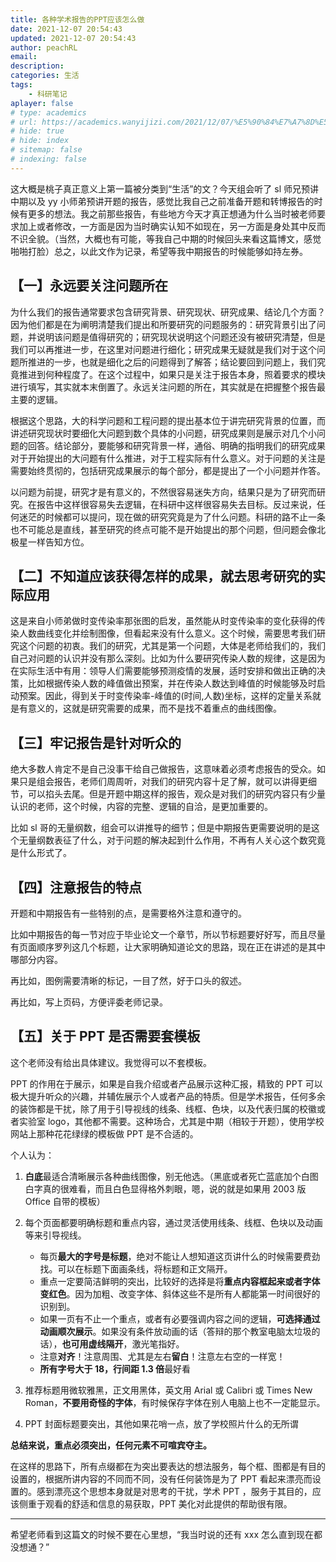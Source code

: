 ```yaml
---
title: 各种学术报告的PPT应该怎么做
date: 2021-12-07 20:54:43
updated: 2021-12-07 20:54:43
author: peachRL
email: 
description: 
categories: 生活
tags: 
	- 科研笔记
aplayer: false
# type: academics
# url: https://academics.wanyijizi.com/2021/12/07/%E5%90%84%E7%A7%8D%E5%AD%A6%E6%9C%AF%E6%8A%A5%E5%91%8A%E7%9A%84PPT%E5%BA%94%E8%AF%A5%E6%80%8E%E4%B9%88%E5%81%9A/
# hide: true
# hide: index
# sitemap: false
# indexing: false
---
```


这大概是桃子真正意义上第一篇被分类到“生活”的文？今天组会听了 sl 师兄预讲中期以及 yy 小师弟预讲开题的报告，感觉比我自己之前准备开题和转博报告的时候有更多的想法。我之前那些报告，有些地方今天才真正想通为什么当时被老师要求加上或者修改，一方面是因为当时确实认知不如现在，另一方面是身处其中反而不识全貌。（当然，大概也有可能，等我自己中期的时候回头来看这篇博文，感觉啪啪打脸）总之，以此文作为记录，希望等我中期报告的时候能够如持左券。

<!-- more -->

## 【一】永远要关注问题所在

为什么我们的报告通常要求包含研究背景、研究现状、研究成果、结论几个方面？因为他们都是在为阐明清楚我们提出和所要研究的问题服务的：研究背景引出了问题，并说明该问题是值得研究的；研究现状说明这个问题还没有被研究清楚，但是我们可以再推进一步，在这里对问题进行细化；研究成果无疑就是我们对于这个问题所推进的一步，也就是细化之后的问题得到了解答；结论要回到问题上，我们究竟推进到何种程度了。在这个过程中，如果只是关注于报告本身，照着要求的模块进行填写，其实就本末倒置了。永远关注问题的所在，其实就是在把握整个报告最主要的逻辑。

根据这个思路，大的科学问题和工程问题的提出基本位于讲完研究背景的位置，而讲述研究现状时要细化大问题到数个具体的小问题，研究成果则是展示对几个小问题的回答。结论部分，要能够和研究背景一样，通俗、明确的指明我们的研究成果对于开始提出的大问题有什么推进，对于工程实际有什么意义。对于问题的关注是需要始终贯彻的，包括研究成果展示的每个部分，都是提出了一个小问题并作答。

以问题为前提，研究才是有意义的，不然很容易迷失方向，结果只是为了研究而研究。在报告中这样很容易失去逻辑，在科研中这样很容易失去目标。反过来说，任何迷茫的时候都可以提问，现在做的研究究竟是为了什么问题。科研的路不止一条也不可能总是直线，甚至研究的终点可能不是开始提出的那个问题，但问题会像北极星一样告知方位。

## 【二】不知道应该获得怎样的成果，就去思考研究的实际应用

这是来自小师弟做时变传染率那张图的启发，虽然能从时变传染率的变化获得的传染人数曲线变化并绘制图像，但看起来没有什么意义。这个时候，需要思考我们研究这个问题的初衷。我们的研究，尤其是第一个问题，大体是老师给我们的，我们自己对问题的认识并没有那么深刻。比如为什么要研究传染人数的规律，这是因为在实际生活中有用：领导人们需要能够预测疫情的发展，适时安排和做出正确的决策，比如根据传染人数的峰值做出预案，并在传染人数达到峰值的时候能够及时启动预案。因此，得到关于时变传染率-峰值的(时间,人数)坐标，这样的定量关系就是有意义的，这就是研究需要的成果，而不是找不着重点的曲线图像。

## 【三】牢记报告是针对听众的

绝大多数人肯定不是自己没事干给自己做报告，这意味着必须考虑报告的受众。如果只是组会报告，老师们周周听，对我们的研究内容十足了解，就可以讲得更细节，可以掐头去尾。但是开题中期这样的报告，观众是对我们的研究内容只有少量认识的老师，这个时候，内容的完整、逻辑的自洽，是更加重要的。

比如 sl 哥的无量纲数，组会可以讲推导的细节；但是中期报告更需要说明的是这个无量纲数表征了什么，对于问题的解决起到什么作用，不再有人关心这个数究竟是什么形式了。

## 【四】注意报告的特点

开题和中期报告有一些特别的点，是需要格外注意和遵守的。

比如中期报告的每一节对应于毕业论文一个章节，所以节标题要好好写，而且尽量有页面顺序罗列这几个标题，让大家明确知道论文的思路，现在正在讲述的是其中哪部分内容。

再比如，图例需要清晰的标记，一目了然，好于口头的叙述。

再比如，写上页码，方便评委老师记录。

## 【五】关于 PPT 是否需要套模板

这个老师没有给出具体建议。我觉得可以不套模板。

PPT 的作用在于展示，如果是自我介绍或者产品展示这种汇报，精致的 PPT 可以极大提升听众的兴趣，并辅佐展示个人或者产品的特质。但是学术报告，任何多余的装饰都是干扰，除了用于引导视线的线条、线框、色块，以及代表归属的校徽或者实验室 logo，其他都不需要。这种场合，尤其是中期（相较于开题），使用学校网站上那种花花绿绿的模板做 PPT 是不合适的。

个人认为：

1. **白底**最适合清晰展示各种曲线图像，别无他选。（黑底或者死亡蓝底加个白图白字真的很难看，而且白色显得格外刺眼，嗯，说的就是如果用 2003 版 Office 自带的模板）

2. 每个页面都要明确标题和重点内容，通过灵活使用线条、线框、色块以及动画等来引导视线。

	- 每页**最大的字号是标题**，绝对不能让人想知道这页讲什么的时候需要费劲找。可以在标题下面画条线，将标题和正文隔开。
	- 重点一定要简洁鲜明的突出，比较好的选择是将**重点内容框起来或者字体变红色**。因为加粗、改变字体、斜体这些不是所有人都能第一时间很好的识别到。
	- 如果一页有不止一个重点，或者有必要强调内容之间的逻辑，**可选择通过动画顺次展示**。如果没有条件放动画的话（答辩的那个教室电脑太垃圾的话），**也可用虚线隔开**，激光笔指好。
	- 注意**对齐**！注意周围、尤其是左右**留白**！注意左右空的一样宽！
	- **所有字号大于 18，行间距 1.3 倍**最好看

3. 推荐标题用微软雅黑，正文用黑体，英文用 Arial 或 Calibri 或 Times New Roman，**不要用奇怪的字体**，有时候保存字体在别人电脑上也不一定能显示。

4. PPT 封面标题要突出，其他如果花哨一点，放了学校照片什么的无所谓

**总结来说，重点必须突出，任何元素不可喧宾夺主。**

在这样的思路下，所有点缀都在为突出要表达的想法服务，每个框、图都是有目的设置的，根据所讲内容的不同而不同，没有任何装饰是为了 PPT 看起来漂亮而设置的。感到漂亮这个思想本身就是对思考的干扰，学术 PPT ，服务于其目的，应该侧重于观看的舒适和信息的易获取，PPT 美化对此提供的帮助很有限。

------

希望老师看到这篇文的时候不要在心里想，“我当时说的还有 xxx 怎么直到现在都没想通？”